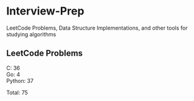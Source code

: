 # Interview-Prep
LeetCode Problems, Data Structure Implementations, and other tools for studying algorithms

## LeetCode Problems
C:      36<br/>
Go:     4<br/>
Python: 37<br/>

Total:  75

